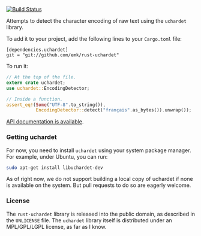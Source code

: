[![Build Status](https://travis-ci.org/emk/rust-uchardet.svg?branch=master)](https://travis-ci.org/emk/rust-uchardet)

Attempts to detect the character encoding of raw text using the `uchardet`
library.

To add it to your project, add the following lines to your `Cargo.toml`
file:

```
[dependencies.uchardet]
git = "git://github.com/emk/rust-uchardet"
```

To run it:

```rust
// At the top of the file.
extern crate uchardet;
use uchardet::EncodingDetector;

// Inside a function.
assert_eq!(Some("UTF-8".to_string()),
           EncodingDetector::detect("français".as_bytes()).unwrap());
```

[API documentation is available][apidoc].

[apidoc]: http://www.rust-ci.org/emk/rust-uchardet/doc/uchardet/

### Getting uchardet

For now, you need to install `uchardet` using your system package manager.
For example, under Ubuntu, you can run:

```sh
sudo apt-get install libuchardet-dev
```

As of right now, we do not support building a local copy of uchardet if
none is available on the system.  But pull requests to do so are eagerly
welcome.

### License

The `rust-uchardet` library is released into the public domain, as
described in the `UNLICENSE` file.  The `uchardet` library itself is
distributed under an MPL/GPL/LGPL license, as far as I know.


